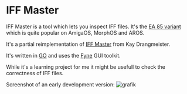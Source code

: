 # IFF Master

IFF Master is a tool which lets you inspect IFF files. It's the
[EA 85 variant](https://wiki.amigaos.net/wiki/EA_IFF_85_Standard_for_Interchange_Format_Files)
which is quite popular on
AmigaOS, MorphOS and AROS.

It's a partial reimplementation of [IFF Master](https://aminet.net/package/util/misc/IFFMaster16)
from Kay Drangmeister.

It's written in [GO](https://go.dev/) and uses the [Fyne](https://fyne.io/) GUI toolkit.

While it's a learning project for me it might be usefull to check the correctness
of IFF files.

Screenshot of an early development version:
![grafik](https://github.com/user-attachments/assets/833e8f51-1b3d-4fa2-80fa-49ab4892b087)
